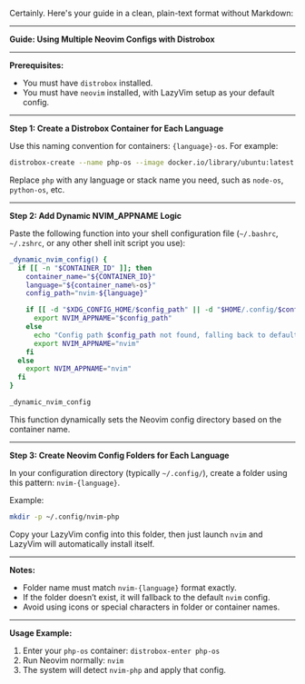 Certainly. Here's your guide in a clean, plain-text format without Markdown:

---

**Guide: Using Multiple Neovim Configs with Distrobox**

---

**Prerequisites:**

* You must have `distrobox` installed.
* You must have `neovim` installed, with LazyVim setup as your default config.

---

**Step 1: Create a Distrobox Container for Each Language**

Use this naming convention for containers: `{language}-os`. For example:

```bash
distrobox-create --name php-os --image docker.io/library/ubuntu:latest
```

Replace `php` with any language or stack name you need, such as `node-os`, `python-os`, etc.

---

**Step 2: Add Dynamic NVIM\_APPNAME Logic**

Paste the following function into your shell configuration file (`~/.bashrc`, `~/.zshrc`, or any other shell init script you use):

```bash
_dynamic_nvim_config() {
  if [[ -n "$CONTAINER_ID" ]]; then
    container_name="${CONTAINER_ID}"
    language="${container_name%-os}"
    config_path="nvim-${language}"

    if [[ -d "$XDG_CONFIG_HOME/$config_path" || -d "$HOME/.config/$config_path" ]]; then
      export NVIM_APPNAME="$config_path"
    else
      echo "Config path $config_path not found, falling back to default nvim config."
      export NVIM_APPNAME="nvim"
    fi
  else
    export NVIM_APPNAME="nvim"
  fi
}

_dynamic_nvim_config
```

This function dynamically sets the Neovim config directory based on the container name.

---

**Step 3: Create Neovim Config Folders for Each Language**

In your configuration directory (typically `~/.config/`), create a folder using this pattern: `nvim-{language}`.

Example:

```bash
mkdir -p ~/.config/nvim-php
```

Copy your LazyVim config into this folder, then just launch `nvim` and LazyVim will automatically install itself.

---

**Notes:**

* Folder name must match `nvim-{language}` format exactly.
* If the folder doesn’t exist, it will fallback to the default `nvim` config.
* Avoid using icons or special characters in folder or container names.

---

**Usage Example:**

1. Enter your `php-os` container:
   `distrobox-enter php-os`
2. Run Neovim normally:
   `nvim`
3. The system will detect `nvim-php` and apply that config.
